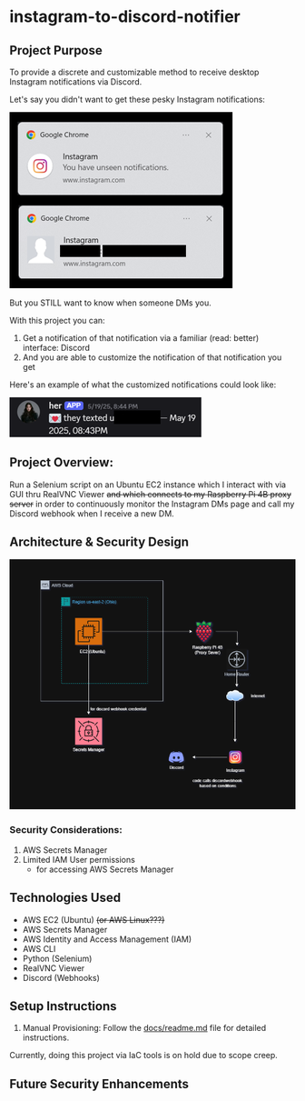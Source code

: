 # instagram-to-discord-notifier


## Project Purpose
To provide a discrete and customizable method to receive desktop Instagram notifications via Discord.

Let's say you didn't want to get these pesky Instagram notifications:

![Example Notification Image](resources/readme-notifications-image.png)

But you STILL want to know when someone DMs you.

With this project you can: 
1. Get a notification of that notification via a familiar (read: better) interface: Discord
2. And you are able to customize the notification of that notification you get

Here's an example of what the customized notifications could look like:

![Discord Notification Image](resources/readme-discord-notification.png)

## Project Overview:
Run a Selenium script on an Ubuntu EC2 instance which I interact with via GUI thru RealVNC Viewer ~~and which connects to my Raspberry Pi 4B proxy server~~ in order to continuously monitor the Instagram DMs page and call my Discord webhook when I receive a new DM.

## Architecture & Security Design
![Architecture Diagram](resources/readme-architecture-design.png)

### Security Considerations:
1. AWS Secrets Manager
2. Limited IAM User permissions
    - for accessing AWS Secrets Manager

## Technologies Used
- AWS EC2 (Ubuntu) ~~(or AWS Linux???)~~
- AWS Secrets Manager
- AWS Identity and Access Management (IAM)
- AWS CLI
- Python (Selenium)
- RealVNC Viewer
- Discord (Webhooks)


## Setup Instructions

1. Manual Provisioning: Follow the [docs/readme.md](docs/README.md) file for detailed instructions.

Currently, doing this project via IaC tools is on hold due to scope creep.


## Future Security Enhancements
